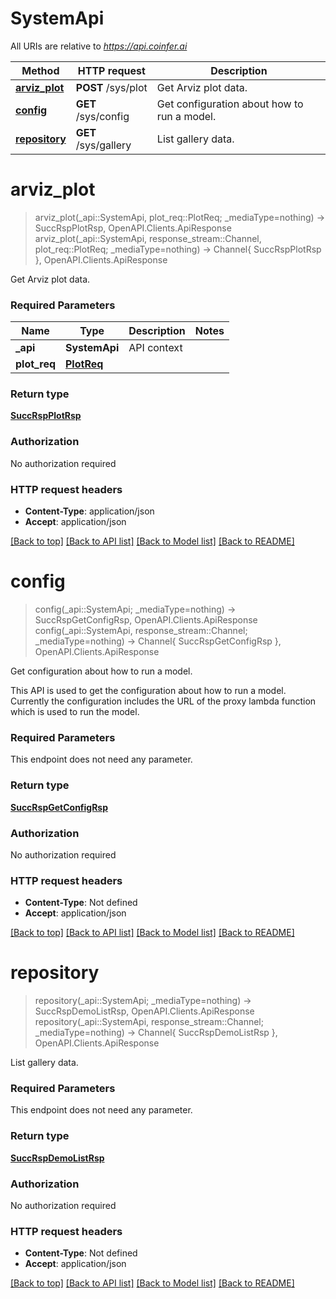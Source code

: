 # SystemApi

All URIs are relative to *https://api.coinfer.ai*

Method | HTTP request | Description
------------- | ------------- | -------------
[**arviz_plot**](SystemApi.md#arviz_plot) | **POST** /sys/plot | Get Arviz plot data.
[**config**](SystemApi.md#config) | **GET** /sys/config | Get configuration about how to run a model.
[**repository**](SystemApi.md#repository) | **GET** /sys/gallery | List gallery data.


# **arviz_plot**
> arviz_plot(_api::SystemApi, plot_req::PlotReq; _mediaType=nothing) -> SuccRspPlotRsp, OpenAPI.Clients.ApiResponse <br/>
> arviz_plot(_api::SystemApi, response_stream::Channel, plot_req::PlotReq; _mediaType=nothing) -> Channel{ SuccRspPlotRsp }, OpenAPI.Clients.ApiResponse

Get Arviz plot data.

### Required Parameters

Name | Type | Description  | Notes
------------- | ------------- | ------------- | -------------
 **_api** | **SystemApi** | API context | 
**plot_req** | [**PlotReq**](PlotReq.md) |  |

### Return type

[**SuccRspPlotRsp**](SuccRspPlotRsp.md)

### Authorization

No authorization required

### HTTP request headers

 - **Content-Type**: application/json
 - **Accept**: application/json

[[Back to top]](#) [[Back to API list]](../README.md#api-endpoints) [[Back to Model list]](../README.md#models) [[Back to README]](../README.md)

# **config**
> config(_api::SystemApi; _mediaType=nothing) -> SuccRspGetConfigRsp, OpenAPI.Clients.ApiResponse <br/>
> config(_api::SystemApi, response_stream::Channel; _mediaType=nothing) -> Channel{ SuccRspGetConfigRsp }, OpenAPI.Clients.ApiResponse

Get configuration about how to run a model.

This API is used to get the configuration about how to run a model. Currently the configuration includes the URL of the proxy lambda function which is used to run the model.

### Required Parameters
This endpoint does not need any parameter.

### Return type

[**SuccRspGetConfigRsp**](SuccRspGetConfigRsp.md)

### Authorization

No authorization required

### HTTP request headers

 - **Content-Type**: Not defined
 - **Accept**: application/json

[[Back to top]](#) [[Back to API list]](../README.md#api-endpoints) [[Back to Model list]](../README.md#models) [[Back to README]](../README.md)

# **repository**
> repository(_api::SystemApi; _mediaType=nothing) -> SuccRspDemoListRsp, OpenAPI.Clients.ApiResponse <br/>
> repository(_api::SystemApi, response_stream::Channel; _mediaType=nothing) -> Channel{ SuccRspDemoListRsp }, OpenAPI.Clients.ApiResponse

List gallery data.

### Required Parameters
This endpoint does not need any parameter.

### Return type

[**SuccRspDemoListRsp**](SuccRspDemoListRsp.md)

### Authorization

No authorization required

### HTTP request headers

 - **Content-Type**: Not defined
 - **Accept**: application/json

[[Back to top]](#) [[Back to API list]](../README.md#api-endpoints) [[Back to Model list]](../README.md#models) [[Back to README]](../README.md)

